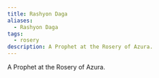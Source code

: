 ```yaml
---
title: Rashyon Daga
aliases:
  - Rashyon Daga
tags:
  - rosery
description: A Prophet at the Rosery of Azura.
---
```

A Prophet at the Rosery of Azura.